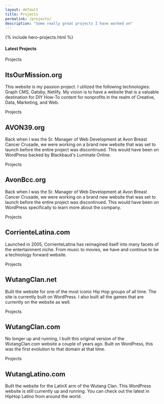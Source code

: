 ```yaml
---
layout: default
title: Projects
permalink: /projects/
description: "Some really great projects I have worked on"
---
```

{% include hero-projects.html %}
<div class="container">
	<div class="row">
		<div class="col col-12">
			<h4 class="lates-title">Latest Projects</h4>
		</div>
	</div>
</div>
<div class="container">
	<div class="row">
        <!-- begin article -->
        <div class="article">
        <div class="container">
            <div class="article__wrapper">
                <div class="article__image" style="background-image: url(/images/blog/its-our-mission.jpg"></div>
                <div class="article__content">
                    <div class="article-tags">
                        <div class="article-tags__box">
                            <span href="/tag/Speaking" class="article__tag">Projects</span>
                        </div>
                    </div>
                    <h2 class="article__title">ItsOurMission.org</h2>
                    <p class="article__excerpt">This website is my passion project. I utilized the following technologies: Graph CMS, Gatsby, Netlify. My vision is to have a website that is a valuable destination for DIY How-To content for nonprofits in the realm of Creative, Data, Marketing, and Web.</p>
                </div>
            </div>
        </div>
        </div>
        <!-- end article -->
        <!-- begin article -->
        <div class="article">
        <div class="container">
            <div class="article__wrapper">
                <div class="article__image" style="background-image: url(/images/avon39.jpg);"></div>
                <div class="article__content">
                    <div class="article-tags">
                        <div class="article-tags__box">
                            <span href="/tag/Speaking" class="article__tag">Projects</span>
                        </div>
                    </div>
                    <h2 class="article__title">AVON39.org</h2>
                    <p class="article__excerpt">Back when I was the Sr. Manager of Web Development at Avon Breast Cancer Crusade, we were working on a brand new website that was set to launch before the entire project was discontinued. This would have been on WordPress backed by Blackbaud's Luminate Online.</p>
                </div>
            </div>
        </div>
        </div>
        <!-- end article -->
        <!-- begin article -->
        <div class="article">
        <div class="container">
            <div class="article__wrapper">
                <div class="article__image" style="background-image: url(/images/avonbcc.jpg);"></div>
                <div class="article__content">
                    <div class="article-tags">
                        <div class="article-tags__box">
                            <span href="/tag/Speaking" class="article__tag">Projects</span>
                        </div>
                    </div>
                    <h2 class="article__title">AvonBcc.org</h2>
                    <p class="article__excerpt">Back when I was the Sr. Manager of Web Development at Avon Breast Cancer Crusade, we were working on a brand new website that was set to launch before the entire project was discontinued. This would have been on WordPress specifically to learn more about the company.</p>
                </div>
            </div>
        </div>
        </div>
        <!-- end article -->
        <!-- begin article -->
        <div class="article">
        <div class="container">
            <div class="article__wrapper">
                <div class="article__image" style="background-image: url(/images/corrientelatina.jpg);"></div>
                <div class="article__content">
                    <div class="article-tags">
                        <div class="article-tags__box">
                            <span href="/tag/Speaking" class="article__tag">Projects</span>
                        </div>
                    </div>
                    <h2 class="article__title">CorrienteLatina.com</h2>
                    <p class="article__excerpt">Launched in 2005, CorrienteLatina has reimagined itself into many facets of the entertainment niche. From music to movies, we have and continue to be a technology forward website.</p>
                </div>
            </div>
        </div>
        </div>
        <!-- end article -->
        <!-- begin article -->
        <div class="article">
        <div class="container">
            <div class="article__wrapper">
                <div class="article__image" style="background-image: url(/images/wutangclan-net.png);"></div>
                <div class="article__content">
                    <div class="article-tags">
                        <div class="article-tags__box">
                            <span href="/tag/Speaking" class="article__tag">Projects</span>
                        </div>
                    </div>
                    <h2 class="article__title">WutangClan.net</h2>
                    <p class="article__excerpt">Built the website for one of the most iconic Hip Hop groups of all time. The site is currently built on WordPress. I also built all the games that are currently on the website as well.</p>
                </div>
            </div>
        </div>
        </div>
        <!-- end article -->
        <!-- begin article -->
        <div class="article">
        <div class="container">
            <div class="article__wrapper">
                <div class="article__image" style="background-image: url(/images/wutangclan.jpg);"></div>
                <div class="article__content">
                    <div class="article-tags">
                        <div class="article-tags__box">
                            <span href="/tag/Speaking" class="article__tag">Projects</span>
                        </div>
                    </div>
                    <h2 class="article__title">WutangClan.com</h2>
                    <p class="article__excerpt">No longer up and running, I built this original version of the WutangClan.com website a couple of years ago. Built on WordPress, this was the first evolution to that domain at that time.</p>
                </div>
            </div>
        </div>
        </div>
        <!-- end article -->
        <!-- begin article -->
        <div class="article">
        <div class="container">
            <div class="article__wrapper">
                <div class="article__image" style="background-image: url(/images/wutanglatino-com.png);"></div>
                <div class="article__content">
                    <div class="article-tags">
                        <div class="article-tags__box">
                            <span href="/tag/Speaking" class="article__tag">Projects</span>
                        </div>
                    </div>
                    <h2 class="article__title">WutangLatino.com</h2>
                    <p class="article__excerpt">Built the website for the LatinX arm of the Wutang Clan. This WordPress website is still currently up and running. You can check out the latest in HipHop Latino from around the world.</p>
                </div>
            </div>
        </div>
        </div>
        <!-- end article -->
    </div><!-- end Row -->
</div><!-- end Container -->